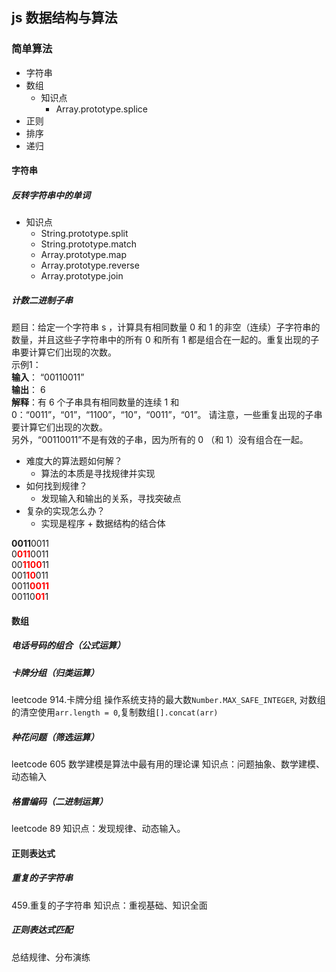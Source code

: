 ## js 数据结构与算法

### 简单算法
- 字符串
- 数组
   - 知识点
     - Array.prototype.splice
- 正则
- 排序
- 递归

#### 字符串
##### 反转字符串中的单词
- 知识点
    - String.prototype.split
    - String.prototype.match
    - Array.prototype.map
    - Array.prototype.reverse
    - Array.prototype.join

##### 计数二进制子串
题目：给定一个字符串 s ，计算具有相同数量 0 和 1 的非空（连续）子字符串的数量，并且这些子字符串中的所有 0 和所有 1 都是组合在一起的。重复出现的子串要计算它们出现的次数。  
示例1：  
**输入**： “00110011”  
**输出**： 6  
**解释**：有 6 个子串具有相同数量的连续 1 和 0：“0011”，“01”，“1100”，“10”，“0011”，“01”。
请注意，一些重复出现的子串要计算它们出现的次数。  
另外，“00110011”不是有效的子串，因为所有的 0 （和 1）没有组合在一起。  

- 难度大的算法题如何解？
  - 算法的本质是寻找规律并实现
- 如何找到规律？
  - 发现输入和输出的关系，寻找突破点
- 复杂的实现怎么办？
  - 实现是程序 + 数据结构的结合体

<span color=#FF0000>**0011**</span>0011  
0<font color=#FF0000>**011**</font>0011  
00<font color=#FF0000>**1100**</font>11  
001<font color=#FF0000>**10**</font>011  
0011<font color=#FF0000>**0011**</font>  
00110<font color=#FF0000>**01**</font>1  

#### 数组
##### 电话号码的组合（公式运算）

##### 卡牌分组（归类运算）
leetcode 914.卡牌分组
操作系统支持的最大数`Number.MAX_SAFE_INTEGER`,
对数组的清空使用`arr.length = 0`,复制数组`[].concat(arr)`
##### 种花问题（筛选运算）
leetcode 605
数学建模是算法中最有用的理论课
知识点：问题抽象、数学建模、动态输入
##### 格雷编码（二进制运算）
leetcode 89
知识点：发现规律、动态输入。  


#### 正则表达式
##### 重复的子字符串
459.重复的子字符串
知识点：重视基础、知识全面
##### 正则表达式匹配
总结规律、分布演练